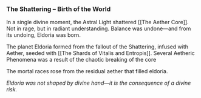 ### **The Shattering – Birth of the World**

In a single divine moment, the Astral Light shattered [[The Aether Core]]. Not in rage, but in radiant understanding. Balance was undone—and from its undoing, Eldoria was born.

 The planet Eldoria formed from the fallout of the Shattering, infused with Aether, seeded with [[The Shards of Vitalis and Entropis]]. Several Aetheric Phenomena was a result of the chaotic breaking of the core
   
The mortal races rose from the residual aether that filled eldoria.

*Eldoria was not shaped by divine hand—it is the consequence of a divine risk.*
